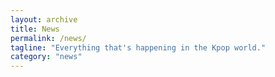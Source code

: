 ```yaml
---
layout: archive
title: News
permalink: /news/
tagline: "Everything that's happening in the Kpop world."
category: "news"
---
```

